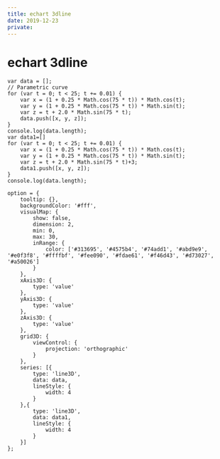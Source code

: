 ```yaml
---
title: echart 3dline
date: 2019-12-23
private: 
---
```

# echart 3dline
    var data = [];
    // Parametric curve
    for (var t = 0; t < 25; t += 0.01) {
        var x = (1 + 0.25 * Math.cos(75 * t)) * Math.cos(t);
        var y = (1 + 0.25 * Math.cos(75 * t)) * Math.sin(t);
        var z = t + 2.0 * Math.sin(75 * t);
        data.push([x, y, z]);
    }
    console.log(data.length);
    var data1=[]
    for (var t = 0; t < 25; t += 0.01) {
        var x = (1 + 0.25 * Math.cos(75 * t)) * Math.cos(t);
        var y = (1 + 0.25 * Math.cos(75 * t)) * Math.sin(t);
        var z = t + 2.0 * Math.sin(75 * t)+3;
        data1.push([x, y, z]);
    }
    console.log(data.length);

    option = {
        tooltip: {},
        backgroundColor: '#fff',
        visualMap: {
            show: false,
            dimension: 2,
            min: 0,
            max: 30,
            inRange: {
                color: ['#313695', '#4575b4', '#74add1', '#abd9e9', '#e0f3f8', '#ffffbf', '#fee090', '#fdae61', '#f46d43', '#d73027', '#a50026']
            }
        },
        xAxis3D: {
            type: 'value'
        },
        yAxis3D: {
            type: 'value'
        },
        zAxis3D: {
            type: 'value'
        },
        grid3D: {
            viewControl: {
                projection: 'orthographic'
            }
        },
        series: [{
            type: 'line3D',
            data: data,
            lineStyle: {
                width: 4
            }
        },{
            type: 'line3D',
            data: data1,
            lineStyle: {
                width: 4
            }
        }]
    };
